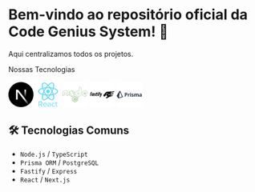 <h1>Bem-vindo ao repositório oficial da Code Genius System! 👋 </h1>  
Aqui centralizamos todos os projetos. </br>

Nossas Tecnologias</br></br>
<img src="https://github.com/devicons/devicon/blob/master/icons/nextjs/nextjs-original.svg" width="50" height="50"></img>
<img src="https://github.com/devicons/devicon/blob/master/icons/react/react-original-wordmark.svg" width="50" height="50"></img>
<img src="https://github.com/devicons/devicon/blob/master/icons/nodejs/nodejs-line-wordmark.svg" width="50" height="50"></img>
<img src="https://github.com/devicons/devicon/blob/master/icons/fastify/fastify-plain-wordmark.svg" width="50" height="50"></img>
<img src="https://github.com/devicons/devicon/blob/master/icons/prisma/prisma-original-wordmark.svg" width="50" height="50"></img>

## 🛠️ Tecnologias Comuns
- `Node.js` / `TypeScript`
- `Prisma ORM` / `PostgreSQL`
- `Fastify` / `Express`
- `React` / `Next.js`
